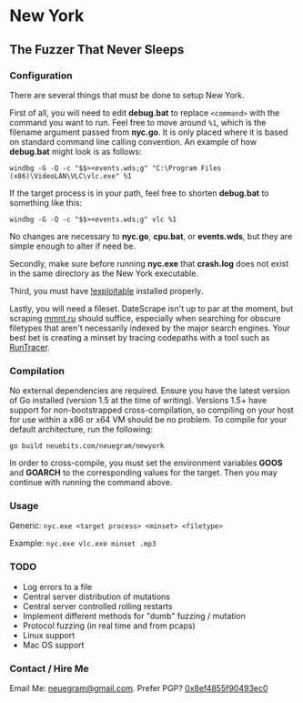 New York
========

The Fuzzer That Never Sleeps
----------------------------

### Configuration

There are several things that must be done to setup New York. 

First of all, you will need to edit **debug.bat** to replace `<command>` with the command you want to run. Feel free to move around `%1`, which is the filename argument passed from **nyc.go**. It is only placed where it is based on standard command line calling convention. An example of how **debug.bat** might look is as follows:

`windbg -G -Q -c "$$><events.wds;g" "C:\Program Files (x86)\VideoLAN\VLC\vlc.exe" %1`

If the target process is in your path, feel free to shorten **debug.bat** to something like this:

`windbg -G -Q -c "$$><events.wds;g" vlc %1`

No changes are necessary to **nyc.go**, **cpu.bat**, or **events.wds**, but they are simple enough to alter if need be.

Secondly, make sure before running **nyc.exe** that **crash.log** does not exist in the same directory as the New York executable.

Third, you must have [!exploitable](https://msecdbg.codeplex.com/) installed properly.

Lastly, you will need a fileset. DateScrape isn't up to par at the moment, but scraping [mmnt.ru](http://mmnt.ru/int) should suffice, especially when searching for obscure filetypes that aren't necessarily indexed by the major search engines. Your best bet is creating a minset by tracing codepaths with a tool such as [RunTracer](https://github.com/grugq/RunTracer/).

### Compilation

No external dependencies are required. Ensure you have the latest version of Go installed (version 1.5 at the time of writing). Versions 1.5+ have support for non-bootstrapped cross-compilation, so compiling on your host for use within a x86 or x64 VM should be no problem. To compile for your default architecture, run the following:

`go build neuebits.com/neuegram/newyork`

In order to cross-compile, you must set the environment variables **GOOS** and **GOARCH** to the corresponding values for the target. Then you may continue with running the command above.

### Usage

Generic: `nyc.exe <target process> <minset> <filetype>`

Example: `nyc.exe vlc.exe minset .mp3`

### TODO

+ Log errors to a file
+ Central server distribution of mutations
+ Central server controlled rolling restarts
+ Implement different methods for "dumb" fuzzing / mutation
+ Protocol fuzzing (in real time and from pcaps)
+ Linux support
+ Mac OS support

### Contact / Hire Me

Email Me: [neuegram@gmail.com](mailto:neuegram@gmail.com). Prefer PGP? [0x8ef4855f90493ec0](https://pgp.mit.edu/pks/lookup?op=get&search=0x8EF4855F90493EC0)